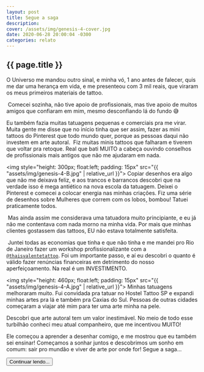 ```yaml
---
layout: post
title: Segue a saga
description:
cover: /assets/img/genesis-4-cover.jpg
date: 2020-06-28 20:00:04 -0300
categories: relato
---
```


## {{ page.title }}

O Universo me mandou outro sinal, e minha vó, 1 ano antes de falecer, quis me dar uma herança em vida, e me presenteou com 3 mil reais, que viraram os meus primeiros materiais de tattoo.⁣

⁣
Comecei sozinha, não tive apoio de profissionais, mas tive apoio de muitos amigos que confiaram em mim, mesmo desconfiando lá do fundo 😅⁣
⁣

Eu também fazia muitas tatuagens pequenas e comerciais pra me virar. ⁣Muita gente me disse que no início tinha que ser assim, fazer as mini tattoos do Pinterest que todo mundo quer, porque as pessoas daqui não investem em arte autoral.⁣
⁣
Fiz muitas minis tattoos que falharam e tiverem que voltar pra retoque.⁣ Real que bati MUITO a cabeça ouvindo conselhos de profissionais mais antigos que não me ajudaram em nada.⁣

<img style="height: 300px; float:left; padding: 15px" src="{{ "assets/img/genesis-4-B.jpg" | relative_url }}"> Copiar desenhos era algo que não me deixava feliz, e aos trancos e barrancos descobri que na verdade isso é mega antiético na nova escola da tatuagem.⁣ Deixei o Pinterest e comecei a colocar energia nas minhas criações. Fiz uma série de desenhos sobre Mulheres que correm com os lobos, bombou! Tatuei praticamente todos.⁣

⁣
Mas ainda assim me considerava uma tatuadora muito principiante, e eu já não me contentava com nada morno na minha vida. Por mais que minhas clientes gostassem das tattoos, EU não estava totalmente satisfeita.⁣

⁣
Juntei todas as economias que tinha e que não tinha e me mandei pro Rio de Janeiro fazer um workshop profissionalizante com a [`@thaisvalentetattoo`][thais]⁣. Foi um importante passo, e aí eu descobri o quanto é válido fazer renúncias financeiras em detrimento do nosso aperfeiçoamento.⁣ Na real é um INVESTIMENTO.

<img style="height: 460px; float:left; padding: 15px" src="{{ "assets/img/genesis-4-A.jpg" | relative_url }}">⁣
Minhas tatuagens melhoraram muito. Fui convidada pra tatuar no Hostel Tattoo SP e expandi minhas artes pra lá e também pra Caxias do Sul.⁣ Pessoas de outras cidades começaram a viajar até mim para ter uma arte minha na pele.⁣
⁣

Descobri que arte autoral tem um valor inestimável.⁣ No meio de todo esse turbilhão conheci meu atual companheiro, que me incentivou MUITO!


Ele começou a aprender a desenhar comigo, e me mostrou que eu também sei ensinar!⁣⁣
Começamos a sonhar juntos e descobrimos um sonho em comum: sair pro mundão e viver de arte por onde for!⁣ Segue a saga...


<a href="{% post_url 2020-06-28-o-poder-da-arte-autoral %}">
    <button type="button" class="btn btn-dark">Continuar lendo...</button>
</a>

  [thais]: https://www.instagram.com/thaisvalentetattoo/
